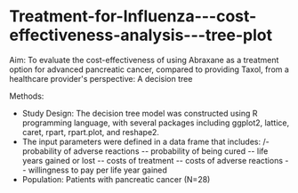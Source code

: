 # Treatment-for-Influenza---cost-effectiveness-analysis---tree-plot

Aim: To evaluate the cost-effectiveness of using Abraxane as a treatment option for advanced pancreatic cancer, compared to providing Taxol, from a healthcare provider's perspective: A decision tree

Methods:
- Study Design: The decision tree model was constructed using R programming language, with several packages including ggplot2, lattice, caret, rpart, rpart.plot, and reshape2. 
- The input parameters were defined in a data frame that includes:
/- probability of adverse reactions
-- probability of being cured
-- life years gained or lost
-- costs of treatment
-- costs of adverse reactions
-- willingness to pay per life year gained
- Population: Patients with pancreatic cancer (N=28)
